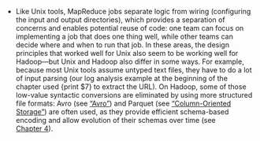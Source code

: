 *  Like Unix tools, MapReduce jobs separate logic from wiring (configuring the input and output
directories), which provides a separation of concerns and enables potential reuse of code: one
team can focus on implementing a job that does one thing well, while other teams can decide where
and when to run that job. 
In these areas, the design principles that worked well for Unix also seem to be working well for
Hadoop—but Unix and Hadoop also differ in some ways. For example, because most Unix tools assume
untyped text files, they have to do a lot of input parsing (our log analysis example at the
beginning of the chapter used {print $7} to extract the URL).
 On Hadoop, some of those low-value syntactic conversions
are eliminated by using more structured file formats: Avro (see [“Avro”](ch04.html#sec_encoding_avro)) and Parquet
(see [“Column-Oriented Storage”](ch03.html#sec_storage_column)) are often used, as they provide efficient schema-based encoding and
allow evolution of their schemas over time (see [Chapter 4](ch04.html#ch_encoding)).